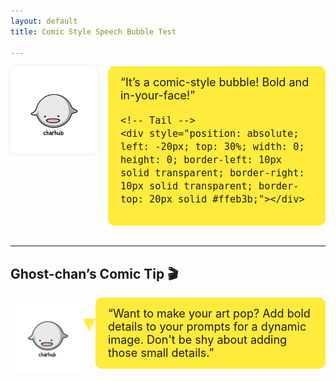 ```yaml
---
layout: default
title: Comic Style Speech Bubble Test

---
```


<!-- Ghost-chan with Comic Style Speech Bubble -->
<div style="display: flex; align-items: flex-start; gap: 1rem; margin-bottom: 2rem;">

  <!-- Character image -->
  <img src="/assets/ghostchan.png" alt="Ghost-chan" style="width: 140px; border-radius: 10px; box-shadow: 0 0 5px rgba(0,0,0,0.1);" />

  <!-- Comic Style Speech Bubble with Tail -->
  <div style="position: relative; background-color: #ffeb3b; border-radius: 10px; padding: 15px 20px; font-size: 18px; max-width: 600px;">
    “It’s a comic-style bubble! Bold and in-your-face!”

    <!-- Tail -->
    <div style="position: absolute; left: -20px; top: 30%; width: 0; height: 0; border-left: 10px solid transparent; border-right: 10px solid transparent; border-top: 20px solid #ffeb3b;"></div>
  </div>

</div>

---

## Ghost-chan’s Comic Tip 🎬

<div style="display: flex; align-items: flex-start; gap: 1rem; margin-top: 1rem;">

  <img src="/assets/ghostchan.png" alt="Ghost-chan" style="width: 120px; border-radius: 10px;" />

  <div style="position: relative; background-color: #ffeb3b; border-radius: 10px; padding: 15px 20px; font-size: 18px; max-width: 600px;">
    “Want to make your art pop? Add bold details to your prompts for a dynamic image. Don't be shy about adding those small details.”
    <!-- Tail -->
    <div style="position: absolute; left: -20px; top: 30%; width: 0; height: 0; border-left: 10px solid transparent; border-right: 10px solid transparent; border-top: 20px solid #ffeb3b;"></div>
  </div>

</div>
